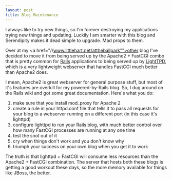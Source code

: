 ```yaml
--- 
layout: post
title: Blog Maintenance
---
```

I always like to try new things, so I'm forever destroying my applications trying new things and updating.  Luckily I am smarter with this blog and Serendipity makes it dead simple to upgrade.  Mad props to them.

Over at my <a href="//www.littlehart.net/attheballpark"">other blog</a> I've decided to move it from being served up by the Apache2 + FastCGI combo that is pretty common for <a href="http://www.rubyonrails">Rails</a> applications to being served up by <a href="http://www.lighttpd.net">LightTPD</a>, which is a very lightweight webserver that handles FastCGI much better than Apache2 does.

I mean, Apache2 is great webserver for general purpose stuff, but most of it's features are overkill for my powered-by-Rails blog.  So, I dug around on the Rails wiki and got some great documentation.  Here's what you do:

1) make sure that you install mod_proxy for Apache 2
2) create a rule in your httpd.conf file that tells it to pass all requests for your blog to a webserver running on a different port (in this case it's lighttpd)
3) configure lighttpd to run your Rails blog, with much better control over how many FastCGI processes are running at any one time
4) test the snot out of it
5) cry when things don't work and you don't know why
6) triumph your success on your own blog when you get it to work

The truth is that lighttpd + FastCGI will consume less resources than the Apache2 + FastCGI combination.  The server that hosts both these blogs is getting a good workout these days, so the more memory available for things like JBoss, the better.
